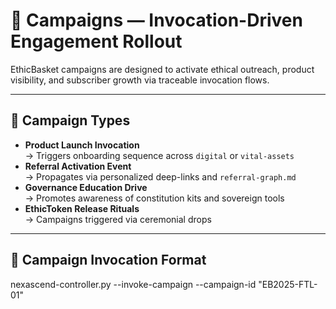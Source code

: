 # 📣 Campaigns — Invocation-Driven Engagement Rollout

EthicBasket campaigns are designed to activate ethical outreach, product visibility, and subscriber growth via traceable invocation flows.

---

## 🧠 Campaign Types

- **Product Launch Invocation**  
  → Triggers onboarding sequence across `digital` or `vital-assets`  
- **Referral Activation Event**  
  → Propagates via personalized deep-links and `referral-graph.md`  
- **Governance Education Drive**  
  → Promotes awareness of constitution kits and sovereign tools  
- **EthicToken Release Rituals**  
  → Campaigns triggered via ceremonial drops

---

## 🧮 Campaign Invocation Format

nexascend-controller.py --invoke-campaign --campaign-id "EB2025-FTL-01"

